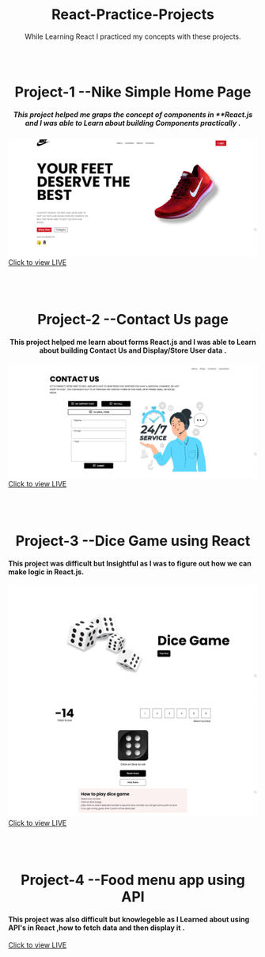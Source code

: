 <h1 align="center">React-Practice-Projects</h1>
<p align="center">While Learning React I practiced my concepts with these projects.</p>

<br>
<br>
<h1 align="center">Project-1       --Nike Simple Home Page           </h1>
<h5 align="center">This project helped me graps the concept of components in **React.js and I was able to Learn about building Components practically .</h5>
<img src="https://github.com/tayyabsul3/React-Practice-Projects/blob/main/Screenshot%20(185).png?raw=true" alt="brand-page-project-image">
<a href="https://brand-page-orpin.vercel.app/">Click to view LIVE</a>
<br>
<br>
<br>
<br>
<h1 align="center" >Project-2      --Contact Us page           </h1>
<h4 align="center">This project helped me learn about forms React.js and I was able to Learn about building Contact Us and Display/Store  User data .</h4>
<img src="https://github.com/tayyabsul3/React-Practice-Projects/blob/main/Screenshot%20(186).png?raw=true" alt="Contact-page-project-image">
<a href="https://contact-page-brown.vercel.app/">Click to view LIVE</a>
<br>
<br>
<br>
<br>

<h1 align="center">Project-3      --Dice Game using React          </h1>
<h4>This project was difficult but Insightful as I was to figure out how we can make logic in React.js. </h4>
<img src="https://github.com/tayyabsul3/React-Practice-Projects/blob/main/Screenshot%20(188).png?raw=true" alt="Dice-Game-project-image">
<img src="https://github.com/tayyabsul3/React-Practice-Projects/blob/main/Screenshot%20(187).png?raw=true" alt="Dice-Game-project-image">
<a href="https://dice-game-lilac-one.vercel.app/">Click to view LIVE</a>
<br>
<br>
<br>
<br>
<h1 align="center">Project-4      --Food menu app using API           </h1>
<h4>This project was also difficult but knowlegeble  as I Learned about using API's in React ,how to fetch data and then display it .</h4>
<a href="https://dice-game-lilac-one.vercel.app/">Click to view LIVE</a>
<br>
<br>
<br>
<br>

